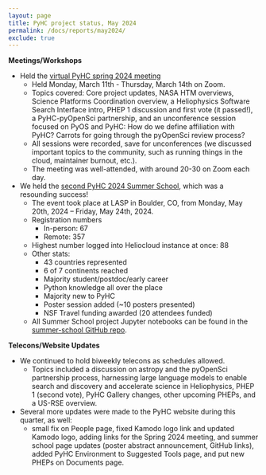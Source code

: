```yaml
---
layout: page
title: PyHC project status, May 2024
permalink: /docs/reports/may2024/
exclude: true
---
```


**Meetings/Workshops** 
* Held the [virtual PyHC spring 2024 meeting](https://pyhc.org/meetings/spring2024/)
    * Held Monday, March 11th - Thursday, March 14th on Zoom.
    * Topics covered: Core project updates, NASA HTM overviews, Science Platforms Coordination overview, a Heliophysics Software Search Interface intro, PHEP 1 discussion and first vote (it passed!), a PyHC-pyOpenSci partnership, and an unconference session focused on PyOS and PyHC: How do we define affiliation with PyHC? Carrots for going through the pyOpenSci review process?  
    * All sessions were recorded, save for unconferences (we discussed important topics to the community, such as running things in the cloud, maintainer burnout, etc.).
    * The meeting was well-attended, with around 20-30 on Zoom each day.
* We held the [second PyHC 2024 Summer School](https://pyhc.org/summer-school-24), which was a resounding success!
    * The event took place at LASP in Boulder, CO, from Monday, May 20th, 2024 – Friday, May 24th, 2024. 
    * Registration numbers
        * In-person: 67
        * Remote: 357
    * Highest number logged into Heliocloud instance at once: 88 
    * Other stats:
        * 43 countries represented
        * 6 of 7 continents reached 
        * Majority student/postdoc/early career
        * Python knowledge all over the place
        * Majority new to PyHC
        * Poster session added (~10 posters presented)
        * NSF Travel funding awarded (20 attendees funded)
    * All Summer School project Jupyter notebooks can be found in the [summer-school GitHub repo](https://github.com/heliophysicsPy/summer-school-24).

**Telecons/Website Updates**
* We continued to hold biweekly telecons as schedules allowed.
    * Topics included a discussion on astropy and the pyOpenSci partnership process, harnessing large language models to enable search and discovery and accelerate science in Heliophysics, PHEP 1 (second vote), PyHC Gallery changes, other upcoming PHEPs, and a US-RSE overview.
* Several more updates were made to the PyHC website during this quarter, as well:
    * small fix on People page, fixed Kamodo logo link and updated Kamodo logo, adding links for the Spring 2024 meeting, and summer school page updates (poster abstract announcement, GitHub links), added PyHC Environment to Suggested Tools page, and put new PHEPs on Documents page.
